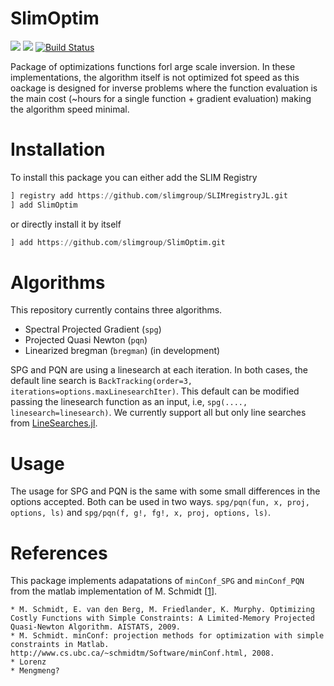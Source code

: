 # SlimOptim

[![](https://img.shields.io/badge/docs-dev-blue.svg)](https://slimgroup.github.io/SlimOptim.jl/dev/)
[![](https://img.shields.io/badge/docs-stable-blue.svg)](https://slimgroup.github.io/SlimOptim.jl/stable/)
[![Build Status](https://github.com/slimgroup/SlimOptim.jl/workflows/CI-SLimOptim/badge.svg)](https://github.com/slimgroup/SlimOptim.jl/actions?query=workflow%3ACI-SLimOptim)
<!-- [![DOI](https://zenodo.org/badge/DOI/10.5281/zenodo.3878711.svg)](https://doi.org/10.5281/zenodo.3878711) -->

Package of optimizations functions forl arge scale inversion. In these implementations, the algorithm itself is 
not optimized fot speed as this oackage is designed for inverse problems where the function evaluation is the main cost (~hours for a single function + gradient evaluation) making the algorithm speed minimal.

# Installation

To install this package you can either add the SLIM Registry

```julia
] registry add https://github.com/slimgroup/SLIMregistryJL.git
] add SlimOptim
```

or directly install it by itself

```julia
] add https://github.com/slimgroup/SlimOptim.git
```

# Algorithms

This repository currently contains three algorithms.

- Spectral Projected Gradient (`spg`)
- Projected Quasi Newton (`pqn`)
- Linearized bregman (`bregman`) (in development)

SPG and PQN are using a linesearch at each iteration. In both cases, the default line search is `BackTracking(order=3, iterations=options.maxLinesearchIter)`. This default can be modified passing the linesearch function as an input, i.e, `spg(...., linesearch=linesearch)`. We currently support all but only line searches from [LineSearches.jl](https://github.com/JuliaNLSolvers/LineSearches.jl).

# Usage

The usage for SPG and PQN is the same with some small differences in the options accepted. Both can be used in two ways. `spg/pqn(fun, x, proj, options, ls)` and `spg/pqn(f, g!, fg!, x, proj, options, ls)`.

# References

This package implements adapatations of `minConf_SPG` and `minConf_PQN` from the matlab implementation of M. Schmidt [[1]].

```
* M. Schmidt, E. van den Berg, M. Friedlander, K. Murphy. Optimizing Costly Functions with Simple Constraints: A Limited-Memory Projected Quasi-Newton Algorithm. AISTATS, 2009.
* M. Schmidt. minConf: projection methods for optimization with simple constraints in Matlab. http://www.cs.ubc.ca/~schmidtm/Software/minConf.html, 2008.
* Lorenz
* Mengmeng?
```

[1]:https://www.cs.ubc.ca/~schmidtm/Software/minConf.html
